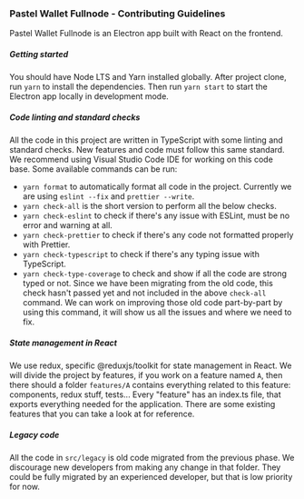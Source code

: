 ### Pastel Wallet Fullnode - Contributing Guidelines

Pastel Wallet Fullnode is an Electron app built with React on the frontend.


##### Getting started

You should have Node LTS and Yarn installed globally. After project clone, run `yarn` to install the dependencies. Then run `yarn start` to start the Electron app locally in development mode.


##### Code linting and standard checks

All the code in this project are written in TypeScript with some linting and standard checks. New features and code must follow this same standard. We recommend using Visual Studio Code IDE for working on this code base. Some available commands can be run:

- `yarn format` to automatically format all code in the project. Currently we are using `eslint --fix` and `prettier --write`.
- `yarn check-all` is the short version to perform all the below checks.
- `yarn check-eslint` to check if there's any issue with ESLint, must be no error and warning at all.
- `yarn check-prettier` to check if there's any code not formatted properly with Prettier.
- `yarn check-typescript` to check if there's any typing issue with TypeScript.
- `yarn check-type-coverage` to check and show if all the code are strong typed or not. Since we have been migrating from the old code, this check hasn't passed yet and not included in the above `check-all` command. We can work on improving those old code part-by-part by using this command, it will show us all the issues and where we need to fix.


##### State management in React

We use redux, specific @reduxjs/toolkit for state management in React. We will divide the project by features, if you work on a feature named `A`, then there should a folder `features/A` contains everything related to this feature: components, redux stuff, tests... Every "feature" has an index.ts file, that exports everything needed for the application. There are some existing features that you can take a look at for reference.


##### Legacy code

All the code in `src/legacy` is old code migrated from the previous phase. We discourage new developers from making any change in that folder. They could be fully migrated by an experienced developer, but that is low priority for now.
